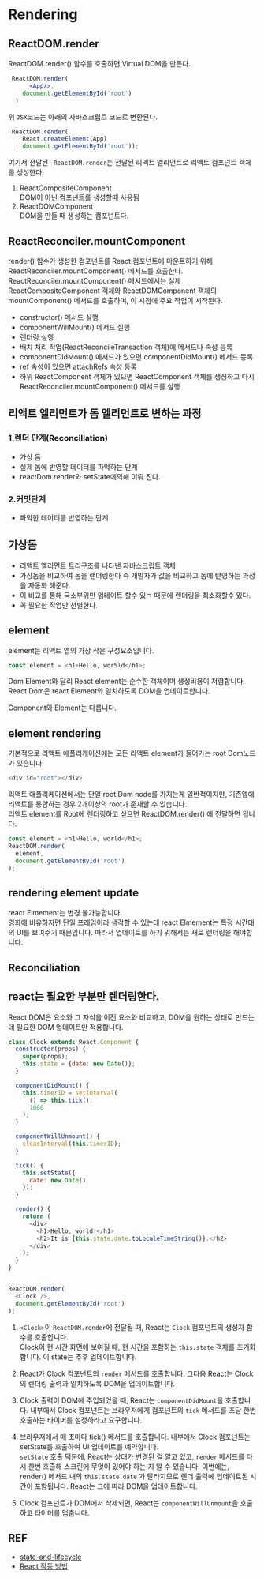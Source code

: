 # Rendering




## ReactDOM.render
 ReactDOM.render() 함수를 호출하면 Virtual DOM을 만든다.
```jsx
 ReactDOM.render(
      <App/>,
    document.getElementById('root')
  )
```
위 `JSX`코드는 아래의 자바스크립트 코드로 변환된다.
```js
 ReactDOM.render(
    React.createElement(App)
  , document.getElementById('root'));
```
여기서 전달된 ` ReactDOM.render`는 전달된 리액트 엘리먼트로 리액트 컴포넌트 객체를 생성한다.  
1. ReactCompositeComponent  
DOM이 아닌 컴포넌트를 생성할때 사용됨
2. ReactDOMComponent  
DOM을 만들 때 생성하는 컴포넌트다.


## ReactReconciler.mountComponent
render() 함수가 생성한 컴포넌트를 React 컴포넌트에 마운트하기 위해 ReactReconciler.mountComponent() 메서드를 호출한다. ReactReconciler.mountComponent() 메서드에서는 실제 ReactCompositeComponent 객체와 ReactDOMComponent 객체의 mountComponent() 메서드를 호출하며, 이 시점에 주요 작업이 시작된다.  

- constructor() 메서드 실행
- componentWillMount() 메서드 실행
- 렌더링 실행
- 배치 처리 작업(ReactReconcileTransaction 객체)에 메서드나 속성 등록
- componentDidMount() 메서드가 있으면 componentDidMount() 메서드 등록
- ref 속성이 있으면 attachRefs 속성 등록
- 하위 ReactComponent 객체가 있으면 ReactComponent 객체를 생성하고 다시 ReactReconciler.mountComponent() 메서드를 실행


## 리액트 엘리먼트가 돔 엘리먼트로 변하는 과정
### 1.렌더 단계(Reconciliation)
- 가상 돔
- 실제 돔에 반영할 데이터를 파악하는 단계
- reactDom.render와 setState에의해 이뤄 진다.


### 2.커밋단계
- 파악한 데이터를 반영하는 단계


## 가상돔
- 리액트 엘리먼트 트리구조를 나타낸 자바스크립트 객체
- 가상돔을 비교하여 돔을 랜더링한다 즉 개발자가 값을 비교하고 돔에 반영하는 과정을 자동화 해준다.
- 이 비교를 통해 국소부위만 업테이트 할수 있ㄱ 때문에 렌더링을 최소화할수 있다.
- 꼭 필요한 작업만 선별한다.

## element
element는 리액트 앱의 가장 작은 구성요소입니다.
```js
const element = <h1>Hello, wor5ld</h1>;
```
Dom Element와 달리 React element는 순수한 객체이며 생성비용이 저렴합니다. React Dom은 react Element와 일치하도록 DOM을 업데이트합니다.  

Component와 Element는 다릅니다. 

## element rendering
기본적으로 리액트 애플리케이션에는 모든 리액트 element가 들어가는 root Dom노드가 있습니다.  
```js
<div id="root"></div>
```
리액트 애플리케이션에서는 단일 root Dom node를 가지는게 일반적이지만, 기존앱에 리액트를 통합하는 경우 2개이상의 root가 존재할 수 있습니다.  
리액트 element를 Root에 렌더링하고 싶으면 ReactDOM.render() 에 전달하면 됩니다.
```js
const element = <h1>Hello, world</h1>;
ReactDOM.render(
  element,
  document.getElementById('root')
);
```

## rendering element update
react Elmement는 변경 불가능합니다.  
영화에 비유하자면 단일 프레임이라 생각할 수 있는데 react Elmement는 특정 시간대의 UI를 보여주기 때문입니다. 
따라서 업데이트를 하기 위해서는 새로 랜더링을 해야합니다. 


## Reconciliation

## react는 필요한 부분만 렌더링한다.  
React DOM은 요소와 그 자식을 이전 요소와 비교하고, DOM을 원하는 상태로 만드는 데 필요한 DOM 업데이트만 적용합니다.

```js
class Clock extends React.Component {
  constructor(props) {
    super(props);
    this.state = {date: new Date()};
  }

  componentDidMount() {
    this.timerID = setInterval(
      () => this.tick(),
      1000
    );
  }

  componentWillUnmount() {
    clearInterval(this.timerID);
  }

  tick() {
    this.setState({
      date: new Date()
    });
  }

  render() {
    return (
      <div>
        <h1>Hello, world!</h1>
        <h2>It is {this.state.date.toLocaleTimeString()}.</h2>
      </div>
    );
  }
}


ReactDOM.render(
  <Clock />,
  document.getElementById('root')
);
```

1. `<Clock>`이 `ReactDOM.render`에 전달될 때, React는 `Clock` 컴포넌트의 생성자 함수를 호출합니다.  
Clock이 현 시간 화면에 보여질 때, 현 시간을 포함하는 `this.state` 객체를 초기화합니다. 이 state는 추후 업데이트합니다.

2. React가 Clock 컴포넌트의 `render` 메서드를 호출합니다. 그다음 React는 Clock의 렌더링 출력과 일치하도록 DOM을 업데이트합니다.

3. Clock 출력이 DOM에 주입되었을 때, React는 `componentDidMount`을 호출합니다. 내부에서 Clock 컴포넌트는 브라우저에게 컴포넌트의 `tick` 메서드를 초당 한번 호출하는 타이머를 설정하라고 요구합니다.

4. 브라우저에서 매 초마다 tick() 메서드를 호출합니다. 내부에서 Clock 컴포넌트는 setState를 호출하여 UI 업데이트를 예약합니다.  
`setState` 호출 덕분에, React는 상태가 변경된 걸 알고 있고, `render` 메서드를 다시 한번 호출해 스크린에 무엇이 있어야 하는 지 알 수 있습니다. 이번에는, render() 메서드 내의 `this.state.date` 가 달라지므로 렌더 출력에 업데이트된 시간이 포함됩니다. React는 그에 따라 DOM을 업데이트합니다.

5. Clock 컴포넌트가 DOM에서 삭제되면, React는 `componentWillUnmount`을 호출하고 타이머를 멈춥니다.

## REF
- [state-and-lifecycle](https://reactjs-kr.firebaseapp.com/docs/state-and-lifecycle.html)
- [React 작동 방법](https://d2.naver.com/helloworld/9297403)
